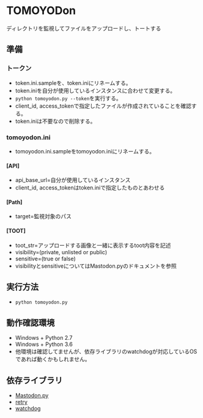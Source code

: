 # TOMOYODon
ディレクトリを監視してファイルをアップロードし、トートする

## 準備

### トークン
* token.ini.sampleを、token.iniにリネームする。
* token.iniを自分が使用しているインスタンスに合わせて変更する。
* `python tomoyodon.py --token`を実行する。
* client_id, access_tokenで指定したファイルが作成されていることを確認する。
* token.iniは不要なので削除する。

### tomoyodon.ini
* tomoyodon.ini.sampleをtomoyodon.iniにリネームする。

#### [API]
* api_base_url=自分が使用しているインスタンス
* client_id, access_tokenはtoken.iniで指定したものとあわせる

#### [Path]
* target=監視対象のパス

#### [TOOT]
* toot_str=アップロードする画像と一緒に表示するtoot内容を記述
* visibility=(private, unlisted or public)
* sensitive=(true or false)
* visibilityとsensitiveについてはMastodon.pyのドキュメントを参照

## 実行方法
* `python tomoyodon.py`

## 動作確認環境
* Windows + Python 2.7
* Windows + Python 3.6
* 他環境は確認してませんが、依存ライブラリのwatchdogが対応しているOSであれば動くかもしれません。

## 依存ライブラリ
* [Mastodon.py](https://github.com/halcy/Mastodon.py)
* [retry](https://github.com/invl/retry)
* [watchdog](https://github.com/gorakhargosh/watchdog)
